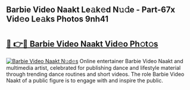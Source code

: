## Barbie Video Naakt Le𝚊k𝚎d N𝚞𝚍e - Part-67x Vid𝚎o Le𝚊ks Photos 9nh41

# <h2><a href="http://fb6y9o.evod.top/?m=Barbie+Video+Naakt">🔗 👉🔴 Barbie Video Naakt Vid𝚎o Ph𝚘t𝚘s</a></h2>

[![Barbie Video Naakt N𝚞d𝚎s](https://i.imgur.com/8V9OHl7.gif)](http://fb6y9o.evod.top/?m=Barbie+Video+Naakt)
Online entertainer Barbie Video Naakt and multimedia artist, celebrated for publishing dance and lifestyle material through trending dance routines and short videos. The role Barbie Video Naakt of a public figure is to engage with and inspire the public. 
